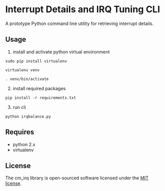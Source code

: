 # Interrupt Details and IRQ Tuning CLI

A prototype Python command line utility for retrieving interrupt details.

## Usage

1. install and activate python virtual environment

`sudo pip install virtualenv`

`virtualenv venv`

`. venv/bin/activate`

2. install required packages

`pip install -r requirements.txt`

3. run cli

`python irqbalance.py`

## Requires

- python 2.x
- virtualenv

## License

The cm_irq library is open-sourced software licensed under the [MIT license](http://opensource.org/licenses/MIT).